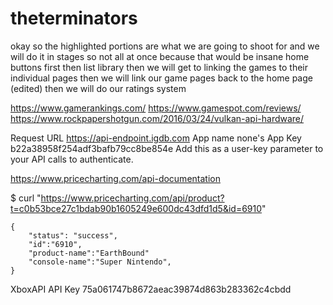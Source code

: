 # theterminators

okay so the highlighted portions are what we are going to shoot for
and we will do it in stages
so not all at once because that would be insane
home buttons first
then list library
then we will get to linking the games to their individual pages
then we will link our game pages back to the home page (edited)
then we will do our ratings system

https://www.gamerankings.com/
https://www.gamespot.com/reviews/
https://www.rockpapershotgun.com/2016/03/24/vulkan-api-hardware/


Request URL
https://api-endpoint.igdb.com
App name
none's App
Key
b22a38958f254adf3bafb79cc8be854e
Add this as a user-key parameter to your API calls to authenticate.


https://www.pricecharting.com/api-documentation

$ curl "https://www.pricecharting.com/api/product?t=c0b53bce27c1bdab90b1605249e600dc43dfd1d5&id=6910"

    {
        "status": "success",
        "id":"6910",
        "product-name":"EarthBound"
        "console-name":"Super Nintendo",
    }


XboxAPI API Key	75a061747b8672aeac39874d863b283362c4cbdd
